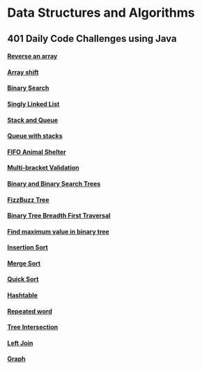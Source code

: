 # Data Structures and Algorithms

## 401 Daily Code Challenges using Java
#### [Reverse an array](https://github.com/joriefernandez/data-structures-and-algorithms/tree/master/code-challenges/ReverseArray/src)
#### [Array shift](https://github.com/joriefernandez/data-structures-and-algorithms/tree/master/challenges-401/ArrayShift)
#### [Binary Search](https://github.com/joriefernandez/data-structures-and-algorithms/tree/master/challenges-401/binarySearch)
#### [Singly Linked List](https://github.com/joriefernandez/data-structures-and-algorithms/tree/master/challenges-401/linkedlist)
#### [Stack and Queue](https://github.com/joriefernandez/data-structures-and-algorithms/blob/master/challenges-401/data-structures/STACK_QUEUE_README.MD)
#### [Queue with stacks](https://github.com/joriefernandez/data-structures-and-algorithms/blob/master/challenges-401/data-structures/PSEUDOQUEUE_README.md)
#### [FIFO Animal Shelter](https://github.com/joriefernandez/data-structures-and-algorithms/blob/master/challenges-401/data-structures/ANIMALSHELTER_README.md)
#### [Multi-bracket Validation](https://github.com/joriefernandez/data-structures-and-algorithms/blob/master/challenges-401/data-structures/MULTIBRACKETVALIDATION_README.md)
#### [Binary and Binary Search Trees](https://github.com/joriefernandez/data-structures-and-algorithms/blob/master/challenges-401/data-structures/TREE_README.md)
#### [FizzBuzz Tree](https://github.com/joriefernandez/data-structures-and-algorithms/blob/master/challenges-401/data-structures/FIZZBUZZTREE_README.md)
#### [Binary Tree Breadth First Traversal](https://github.com/joriefernandez/data-structures-and-algorithms/blob/master/challenges-401/data-structures/TREE_README.md)
#### [Find maximum value in binary tree](https://github.com/joriefernandez/data-structures-and-algorithms/blob/master/challenges-401/data-structures/TREE_README.md)
#### [Insertion Sort](https://github.com/joriefernandez/data-structures-and-algorithms/blob/master/challenges-401/data-structures/LECTURE_NOTES.md)
#### [Merge Sort](https://github.com/joriefernandez/data-structures-and-algorithms/blob/master/challenges-401/data-structures/MERGESORT_LECTURE_NOTES.md)
#### [Quick Sort](https://github.com/joriefernandez/data-structures-and-algorithms/blob/master/challenges-401/data-structures/QUICKSORT_LECTURE_NOTES.md)
#### [Hashtable](https://github.com/joriefernandez/data-structures-and-algorithms/blob/master/challenges-401/data-structures/HASHTABLE_README.md)
#### [Repeated word](https://github.com/joriefernandez/data-structures-and-algorithms/blob/master/challenges-401/data-structures/REPEATED_WORD_README.md)
#### [Tree Intersection](https://github.com/joriefernandez/data-structures-and-algorithms/blob/tree_intersection/challenges-401/data-structures/TREE_INTERSECTION_README.md)
#### [Left Join](https://github.com/joriefernandez/data-structures-and-algorithms/blob/master/challenges-401/data-structures/LEFTJOIN_README.md)
#### [Graph](https://github.com/joriefernandez/data-structures-and-algorithms/blob/master/challenges-401/data-structures/GRAPH_README.md)


